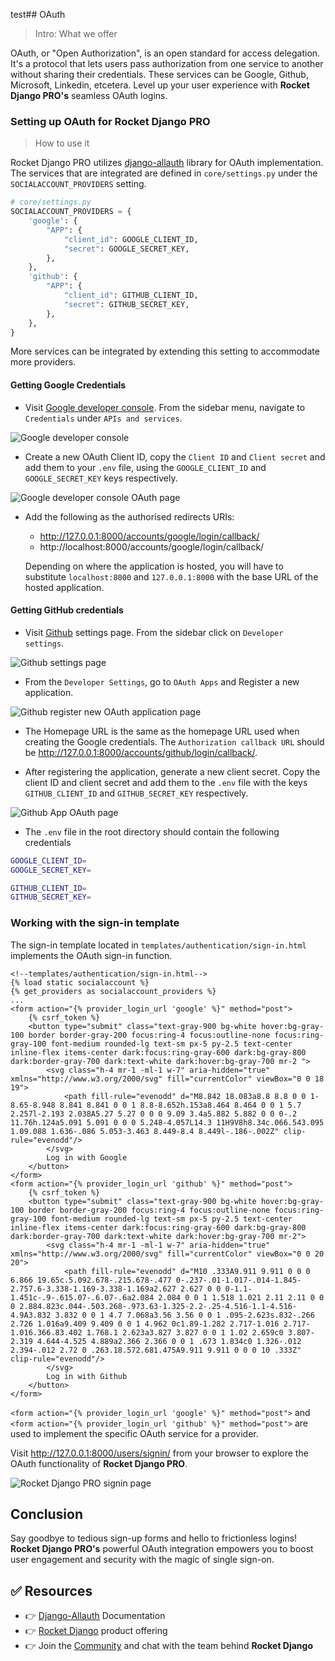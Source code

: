 test## OAuth

> Intro: What we offer

OAuth, or "Open Authorization", is an open standard for access delegation. It's a protocol that lets users pass authorization from one service to another without sharing their credentials. These services can be Google, Github, Microsoft, Linkedin, etcetera. Level up your user experience with **Rocket Django PRO's** seamless OAuth logins.


### Setting up OAuth for Rocket Django PRO

> How to use it 

Rocket Django PRO utilizes [django-allauth](https://docs.allauth.org/en/latest/installation/quickstart.html) library for OAuth implementation. The services that are integrated are defined in `core/settings.py` under the `SOCIALACCOUNT_PROVIDERS` setting.
```py
# core/settings.py
SOCIALACCOUNT_PROVIDERS = {
    'google': {
        "APP": {
            "client_id": GOOGLE_CLIENT_ID,
            "secret": GOOGLE_SECRET_KEY,
        },
    },
    'github': {
        "APP": {
            "client_id": GITHUB_CLIENT_ID,
            "secret": GITHUB_SECRET_KEY,
        },
    },
}
```
More services can be integrated by extending this setting to accommodate more providers.


#### Getting Google Credentials

- Visit [Google developer console](https://console.cloud.google.com/). From the sidebar menu, navigate to `Credentials` under `APIs and services`.

![Google developer console](https://github.com/app-generator/dummy/assets/57325382/e63df707-d066-453e-a7d2-8ea5425ba85b)

- Create a new OAuth Client ID, copy the `Client ID` and `Client secret` and add them to your `.env` file, using the `GOOGLE_CLIENT_ID` and `GOOGLE_SECRET_KEY` keys respectively.

![Google developer console OAuth page](https://github.com/app-generator/dummy/assets/57325382/bbfaad26-2a4a-4876-bdc9-e23b1e88eaab)

- Add the following as the authorised redirects URIs:
    - http://127.0.0.1:8000/accounts/google/login/callback/
    - http://localhost:8000/accounts/google/login/callback/

    Depending on where the application is hosted, you will have to substitute `localhost:8000` and `127.0.0.1:8000` with the base URL of the hosted application.


#### Getting GitHub credentials

- Visit [Github](https://github.com/settings) settings page. From the sidebar click on `Developer settings`.

![Github settings page](https://github.com/app-generator/dummy/assets/57325382/abbea42b-c2d5-4981-ba41-dfc4920cbcc9)

- From the `Developer Settings`, go to `OAuth Apps` and Register a new application.

![Github register new OAuth application page](https://github.com/app-generator/dummy/assets/57325382/c92ba91d-d5da-4e48-854b-fd210f06e0ec)

- The Homepage URL is the same as the homepage URL used when creating the Google credentials. The `Authorization callback URL` should be http://127.0.0.1:8000/accounts/github/login/callback/.

- After registering the application, generate a new client secret. Copy the client ID and client secret and add them to the `.env` file with the keys `GITHUB_CLIENT_ID` and `GITHUB_SECRET_KEY` respectively.

![Github App OAuth page](https://github.com/app-generator/dummy/assets/57325382/1fd2387e-d884-4867-870f-5258dd0f77c3)

- The `.env` file in the root directory should contain the following credentials
```bash
GOOGLE_CLIENT_ID=
GOOGLE_SECRET_KEY=

GITHUB_CLIENT_ID=
GITHUB_SECRET_KEY=
```


### Working with the sign-in template
The sign-in template located in `templates/authentication/sign-in.html` implements the OAuth sign-in function.
```jinja
<!--templates/authentication/sign-in.html-->
{% load static socialaccount %}
{% get_providers as socialaccount_providers %}
...
<form action="{% provider_login_url 'google' %}" method="post">
    {% csrf_token %}
    <button type="submit" class="text-gray-900 bg-white hover:bg-gray-100 border border-gray-200 focus:ring-4 focus:outline-none focus:ring-gray-100 font-medium rounded-lg text-sm px-5 py-2.5 text-center inline-flex items-center dark:focus:ring-gray-600 dark:bg-gray-800 dark:border-gray-700 dark:text-white dark:hover:bg-gray-700 mr-2 ">
        <svg class="h-4 mr-1 -ml-1 w-7" aria-hidden="true" xmlns="http://www.w3.org/2000/svg" fill="currentColor" viewBox="0 0 18 19">
            <path fill-rule="evenodd" d="M8.842 18.083a8.8 8.8 0 0 1-8.65-8.948 8.841 8.841 0 0 1 8.8-8.652h.153a8.464 8.464 0 0 1 5.7 2.257l-2.193 2.038A5.27 5.27 0 0 0 9.09 3.4a5.882 5.882 0 0 0-.2 11.76h.124a5.091 5.091 0 0 0 5.248-4.057L14.3 11H9V8h8.34c.066.543.095 1.09.088 1.636-.086 5.053-3.463 8.449-8.4 8.449l-.186-.002Z" clip-rule="evenodd"/>
        </svg>
        Log in with Google
    </button>
</form>
<form action="{% provider_login_url 'github' %}" method="post">
    {% csrf_token %}
    <button type="submit" class="text-gray-900 bg-white hover:bg-gray-100 border border-gray-200 focus:ring-4 focus:outline-none focus:ring-gray-100 font-medium rounded-lg text-sm px-5 py-2.5 text-center inline-flex items-center dark:focus:ring-gray-600 dark:bg-gray-800 dark:border-gray-700 dark:text-white dark:hover:bg-gray-700 mr-2">
        <svg class="h-4 mr-1 -ml-1 w-7" aria-hidden="true" xmlns="http://www.w3.org/2000/svg" fill="currentColor" viewBox="0 0 20 20">
            <path fill-rule="evenodd" d="M10 .333A9.911 9.911 0 0 0 6.866 19.65c.5.092.678-.215.678-.477 0-.237-.01-1.017-.014-1.845-2.757.6-3.338-1.169-3.338-1.169a2.627 2.627 0 0 0-1.1-1.451c-.9-.615.07-.6.07-.6a2.084 2.084 0 0 1 1.518 1.021 2.11 2.11 0 0 0 2.884.823c.044-.503.268-.973.63-1.325-2.2-.25-4.516-1.1-4.516-4.9A3.832 3.832 0 0 1 4.7 7.068a3.56 3.56 0 0 1 .095-2.623s.832-.266 2.726 1.016a9.409 9.409 0 0 1 4.962 0c1.89-1.282 2.717-1.016 2.717-1.016.366.83.402 1.768.1 2.623a3.827 3.827 0 0 1 1.02 2.659c0 3.807-2.319 4.644-4.525 4.889a2.366 2.366 0 0 1 .673 1.834c0 1.326-.012 2.394-.012 2.72 0 .263.18.572.681.475A9.911 9.911 0 0 0 10 .333Z" clip-rule="evenodd"/>
        </svg>
        Log in with Github
    </button>
</form>
```

`<form action="{% provider_login_url 'google' %}" method="post">` and `<form action="{% provider_login_url 'github' %}" method="post">` are used to implement the specific OAuth service for a provider.

Visit http://127.0.0.1:8000/users/signin/ from your browser to explore the OAuth functionality of **Rocket Django PRO**.

![Rocket Django PRO signin page](https://github.com/app-generator/dummy/assets/57325382/8d96c33e-1c0b-4d19-8543-b84bc55e3338)


## Conclusion
Say goodbye to tedious sign-up forms and hello to frictionless logins! **Rocket Django PRO's** powerful OAuth integration empowers you to boost user engagement and security with the magic of single sign-on.


## ✅ Resources
- 👉 [Django-Allauth](https://docs.allauth.org/en/latest/introduction/index.html) Documentation
- 👉 [Rocket Django](https://docs.appseed.us/products/rocket/django/) product offering
- 👉 Join the [Community](https://discord.com/invite/fZC6hup) and chat with the team behind **Rocket Django**